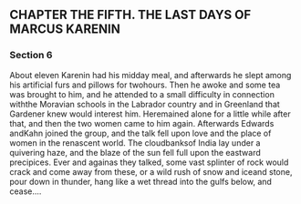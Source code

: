 ## CHAPTER THE FIFTH. THE LAST DAYS OF MARCUS KARENIN

### Section 6

About eleven Karenin had his midday meal, and afterwards he slept among his artificial furs and pillows for twohours. Then he awoke and some tea was brought to him, and he attended to a small difficulty in connection withthe Moravian schools in the Labrador country and in Greenland that Gardener knew would interest him. Heremained alone for a little while after that, and then the two women came to him again. Afterwards Edwards andKahn joined the group, and the talk fell upon love and the place of women in the renascent world. The cloudbanksof India lay under a quivering haze, and the blaze of the sun fell full upon the eastward precipices. Ever and againas they talked, some vast splinter of rock would crack and come away from these, or a wild rush of snow and iceand stone, pour down in thunder, hang like a wet thread into the gulfs below, and cease....